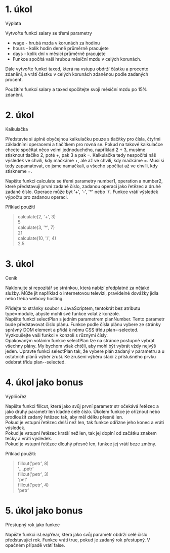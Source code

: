 # 1. úkol
Výplata

Vytvořte funkci salary se třemi parametry

- wage - hrubá mzda v korunách za hodinu
- hours - kolik hodin denně průměrně pracujete
- days - kolik dní v měsící průměrně pracujete
- Funkce spočítá vaši hrubou měsíční mzdu v celých korunách.

Dále vytvořte funkci taxed, která na vstupu obdrží částku a procento zdanění, a vrátí částku v celých korunách zdaněnou podle zadaných procent.

Použítím funkcí salary a taxed spočítejte svoji měsíční mzdu po 15% zdanění.

# 2. úkol
Kalkulačka

Představte si úplně obyčejnou kalkulačku pouze s tlačítky pro čísla, čtyřmi základními operacemi a tlačítkem pro rovná se. Pokud na takové kalkulačce chcete spočítat něco velmi jednoduchého, například 2 + 3, musíme stisknout tlačíko 2, poté +, pak 3 a pak =. Kalkulačka tedy nespočítá náš výsledek ve chvíli, kdy mačkáme +, ale až ve chvíli, kdy mačkáme =. Musí si tedy zapamatovat, co jsme namačkali, a všecho spočítat až ve chvíli, kdy stiskneme =.

Napište funkci calculate se třemi parametry number1, operation a number2, které představují první zadané číslo, zadanou operaci jako řetězec a druhé zadané číslo. Operace může být '+', '-', '*' nebo '/'. Funkce vrátí výsledek výpočtu pro zadanou operaci.

Příklad použití

> calculate(2, '+', 3)  
5  
> calculate(3, '*', 7)  
21  
> calculate(10, '/', 4)  
2.5  

# 3. úkol
Ceník

Naklonujte si repozitář se stránkou, která nabízí předplatné za nějaké služby. Může jít například o internetovou televizi, pravidelné dovážky jídla nebo třeba webový hosting.

Přidejte to stránky soubor s JavaScriptem, tentokrát bez atributu type=module, abyste mohli své funkce volat z konzole.  
Napište funkci selectPlan s jedním parametrem planNumber. Tento parametr bude představovat číslo plánu. Funkce podle čísla plánu vybere ze stránky správný DOM element a přidá k němu CSS třídu plan--selected. Vyzkoušejte vaši funkci v konzoli s různými čísly.  
Opakovaným voláním funkce selectPlan lze na stránce postupně vybrat všechny plány. My bychom však chtěli, aby mohl být vybrát vždy nejvýš jeden. Upravte funkci selectPlan tak, že vybere plán zadaný v parametru a u ostatních plánů výběr zruší. Ke zrušení výběru stačí z příslušného prvku odebrat třídu plan--selected.

# 4. úkol jako bonus
Výplňořez

Napište funkci fillcut, která jako svůj první parametr str očekává řetězec a jako druhý parametr len kladné celé číslo. Úkolem funkce je oříznout nebo prodloužit zadaný řetězec tak, aby měl délku přesně len.  
Pokud je vstupní řetězec delší než len, tak funkce odřízne jeho konec a vrátí výsledek.  
Pokud je vstupní řetězec kratší než len, tak jej doplní od začátku znakem tečky a vrátí výsledek.  
Pokud je vstupní řetězec dlouhý přesně len, funkce jej vrátí beze změny.  

Příklad použití:

> fillcut('petr', 8)  
'....petr'  
> fillcut('petr', 3)  
'pet'  
> fillcut('petr', 4)  
'petr'  

# 5. úkol jako bonus
Přestupný rok jako funkce

Napište funkci isLeapYear, která jako svůj parametr obdrží celé číslo představující rok. Funkce vrátí true, pokud je zadaný rok přestupný. V opačném případě vrátí false.